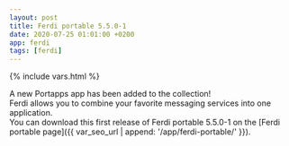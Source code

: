 ```yaml
---
layout: post
title: Ferdi portable 5.5.0-1
date: 2020-07-25 01:01:00 +0200
app: ferdi
tags: [ferdi]
---
```

{% include vars.html %}

A new Portapps app has been added to the collection!<br />
Ferdi allows you to combine your favorite messaging services into one application.<br />
You can download this first release of Ferdi portable 5.5.0-1 on the [Ferdi portable page]({{ var_seo_url | append: '/app/ferdi-portable/' }}).